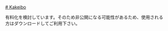 [# Kakeibo](https://uni928.github.io/Kakeibo/)

有料化を検討しています。そのため非公開になる可能性があるため、使用される方はダウンロードしてご利用下さい。
